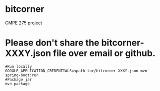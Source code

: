# bitcorner
CMPE 275 project

# Please don't share the bitcorner-XXXY.json file over email or github.
```
#Run locally
GOOGLE_APPLICATION_CREDENTIALS=<path to>/bitcorner-XXXY.json mvn spring-boot:run
#Package jar
mvn package
```
